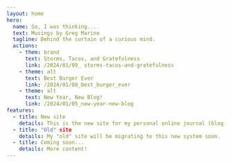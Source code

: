 ```yaml
---
layout: home
hero:
  name: So, I was thinking...
  text: Musings by Greg Marine
  tagline: Behind the curtain of a curious mind.
  actions:
    - them: brand
      text: Storms, Tacos, and Gratefulness
      link: /2024/01/09_ storms-tacos-and-gratefulness
    - theme: alt
      text: Best Burger Ever
      link: /2024/01/08_best_burger_ever
    - theme: alt
      text: New Year, New Blog!
      link: /2024/01/05_new-year-new-blog
features:
  - title: New site
    details: This is the new site for my personal online journal (blog)!
  - title: "Old" site
    details: My "old" site will be migrating to this new system soon.
  - title: Coming soon...
    details: More content!
---
```

